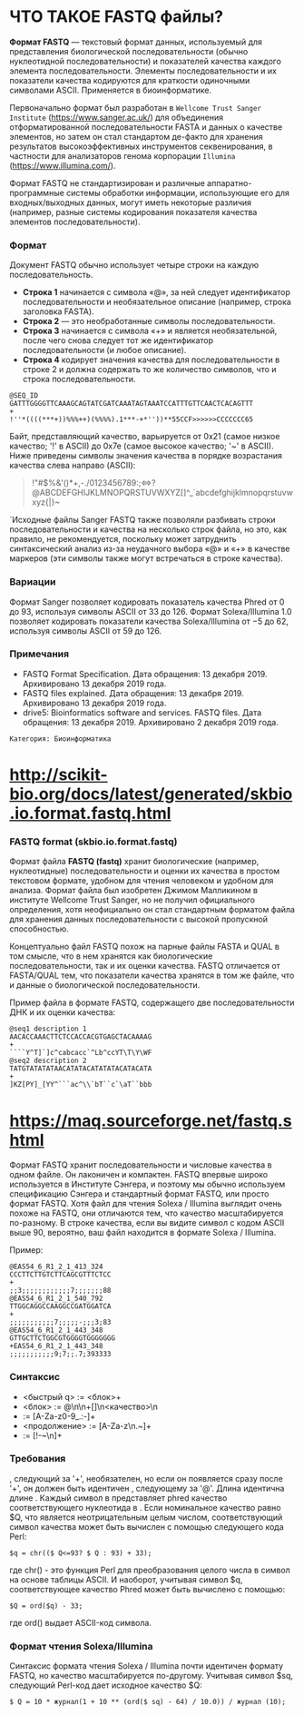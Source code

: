 # ЧТО ТАКОЕ FASTQ файлы?

**Формат FASTQ** — текстовый формат данных, используемый для представления биологической последовательности (обычно нуклеотидной последовательности) и показателей качества каждого элемента последовательности. Элементы последовательности и их показатели качества кодируются для краткости одиночными символами ASCII. Применяется в биоинформатике.

Первоначально формат был разработан в `Wellcome Trust Sanger Institute` (https://www.sanger.ac.uk/) для объединения отформатированной последовательности FASTA и данных о качестве элементов, но затем он стал стандартом де-факто для хранения результатов высокоэффективных инструментов секвенирования, в частности для анализаторов генома корпорации `Illumina` (https://www.illumina.com/).

Формат FASTQ не стандартизирован и различные аппаратно-программные системы обработки информации, использующие его для входных/выходных данных, могут иметь некоторые различия (например, разные системы кодирования показателя качества элементов последовательности).

### Формат
Документ FASTQ обычно использует четыре строки на каждую последовательность.

- **Строка 1** начинается с символа «@», за ней следует идентификатор последовательности и необязательное описание (например, строка заголовка FASTA).
- **Строка 2** — это необработанные символы последовательности.
- **Строка 3** начинается с символа «+» и является необязательной, после чего снова следует тот же идентификатор последовательности (и любое описание).
- **Строка 4** кодирует значения качества для последовательности в строке 2 и должна содержать то же количество символов, что и строка последовательности.

```
@SEQ_ID
GATTTGGGGTTCAAAGCAGTATCGATCAAATAGTAAATCCATTTGTTCAACTCACAGTTT
+
!''*((((***+))%%%++)(%%%%).1***-+*''))**55CCF>>>>>>CCCCCCC65
```

Байт, представляющий качество, варьируется от 0x21 (самое низкое качество; '!' в ASCII) до 0x7e (самое высокое качество; '~' в ASCII). Ниже приведены символы значения качества в порядке возрастания качества слева направо (ASCII):

> !"#$%&'()*+,-./0123456789:;<=>?@ABCDEFGHIJKLMNOPQRSTUVWXYZ[\]^_`abcdefghijklmnopqrstuvwxyz{|}~  

`Исходные файлы Sanger FASTQ также позволяли разбивать строки последовательности и качества на несколько строк файла, но это, как правило, не рекомендуется, поскольку может затруднить синтаксический анализ из-за неудачного выбора «@» и «+» в качестве маркеров (эти символы также могут встречаться в строке качества).

### Вариации
Формат Sanger позволяет кодировать показатель качества Phred от 0 до 93, используя символы ASCII от 33 до 126.
Формат Solexa/Illumina 1.0 позволяет кодировать показатели качества Solexa/Illumina от −5 до 62, используя символы ASCII от 59 до 126.
### Примечания
- FASTQ Format Specification. Дата обращения: 13 декабря 2019. Архивировано 13 декабря 2019 года.
- FASTQ files explained. Дата обращения: 13 декабря 2019. Архивировано 13 декабря 2019 года.
- drive5: Bioinformatics software and services. FASTQ files. Дата обращения: 13 декабря 2019. Архивировано 2 декабря 2019 года.

`Категория: Биоинформатика`

# http://scikit-bio.org/docs/latest/generated/skbio.io.format.fastq.html
### FASTQ format (skbio.io.format.fastq)

Формат файла **FASTQ (fastq)** хранит биологические (например, нуклеотидные) последовательности и оценки их качества в простом текстовом формате, удобном для чтения человеком и удобном для анализа. Формат файла был изобретен Джимом Малликином в институте Wellcome Trust Sanger, но не получил официального определения, хотя неофициально он стал стандартным форматом файла для хранения данных последовательности с высокой пропускной способностью. 

Концептуально файл FASTQ похож на парные файлы FASTA и QUAL в том смысле, что в нем хранятся как биологические последовательности, так и их оценки качества. FASTQ отличается от FASTA/QUAL тем, что показатели качества хранятся в том же файле, что и данные о биологической последовательности.

Пример файла в формате FASTQ, содержащего две последовательности ДНК и их оценки качества:

```
@seq1 description 1
AACACCAAACTTCTCCACCACGTGAGCTACAAAAG
+
````Y^T]`]c^cabcacc`^Lb^ccYT\T\Y\WF
@seq2 description 2
TATGTATATATAACATATACATATATACATACATA
+
]KZ[PY]_[YY^```ac^\\`bT``c`\aT``bbb
```
# https://maq.sourceforge.net/fastq.shtml
Формат FASTQ хранит последовательности и числовые качества в одном файле. Он лаконичен и компактен. FASTQ впервые широко используется в Институте Сэнгера, и поэтому мы обычно используем спецификацию Сэнгера и стандартный формат FASTQ, или просто формат FASTQ. Хотя файл для чтения Solexa / Illumina выглядит очень похоже на FASTQ, они отличаются тем, что качество масштабируется по-разному. В строке качества, если вы видите символ с кодом ASCII выше 90, вероятно, ваш файл находится в формате Solexa / Illumina.

Пример:
```
@EAS54_6_R1_2_1_413_324
CCCTTCTTGTCTTCAGCGTTTCTCC
+
;;3;;;;;;;;;;;;7;;;;;;;88
@EAS54_6_R1_2_1_540_792
TTGGCAGGCCAAGGCCGATGGATCA
+
;;;;;;;;;;;7;;;;;-;;;3;83
@EAS54_6_R1_2_1_443_348
GTTGCTTCTGGCGTGGGGTGGGGGGG
+EAS54_6_R1_2_1_443_348
;;;;;;;;;;;9;7;;.7;393333
 ```
  
### Синтаксис
- <быстрый q>	:=	<блок>+
- <блок>	:=	@<seqname>\n<seq>\n+[<seqname>]\n<качество>\n
- <seqname>	:=	[A-Za-z0-9_.:-]+
- <продолжение>	:=	[A-Za-z\n\.~]+
- <qual>	:=	[!-~\n]+
  
### Требования
<seqname>, следующий за '+', необязателен, но если он появляется сразу после '+', он должен быть идентичен <seqname>, следующему за '@'.
Длина <seq> идентична длине <qual>. Каждый символ в <qual> представляет phred качество соответствующего нуклеотида в <seq>.
Если номинальное качество равно $Q, что является неотрицательным целым числом, соответствующий символ качества может быть вычислен с помощью следующего кода Perl:
  
`$q = chr(($ Q<=93? $ Q : 93) + 33);`
                  
где chr() - это функция Perl для преобразования целого числа в символ на основе таблицы ASCII.
И наоборот, учитывая символ $q, соответствующее качество Phred может быть вычислено с помощью:
                   
`$Q = ord($q) - 33;`
                   
где ord() выдает ASCII-код символа.
                   
### Формат чтения Solexa/Illumina
Синтаксис формата чтения Solexa / Illumina почти идентичен формату FASTQ, но качество масштабируется по-другому. Учитывая символ $sq, следующий Perl-код дает исходное качество $Q:

`$ Q = 10 * журнал(1 + 10 ** (ord($ sq) - 64) / 10.0)) / журнал (10);`
